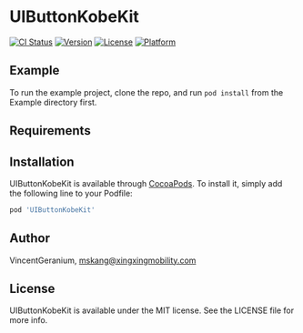 # UIButtonKobeKit

[![CI Status](https://img.shields.io/travis/VincentGeranium/UIButtonKobeKit.svg?style=flat)](https://travis-ci.org/VincentGeranium/UIButtonKobeKit)
[![Version](https://img.shields.io/cocoapods/v/UIButtonKobeKit.svg?style=flat)](https://cocoapods.org/pods/UIButtonKobeKit)
[![License](https://img.shields.io/cocoapods/l/UIButtonKobeKit.svg?style=flat)](https://cocoapods.org/pods/UIButtonKobeKit)
[![Platform](https://img.shields.io/cocoapods/p/UIButtonKobeKit.svg?style=flat)](https://cocoapods.org/pods/UIButtonKobeKit)

## Example

To run the example project, clone the repo, and run `pod install` from the Example directory first.

## Requirements

## Installation

UIButtonKobeKit is available through [CocoaPods](https://cocoapods.org). To install
it, simply add the following line to your Podfile:

```ruby
pod 'UIButtonKobeKit'
```

## Author

VincentGeranium, mskang@xingxingmobility.com

## License

UIButtonKobeKit is available under the MIT license. See the LICENSE file for more info.
